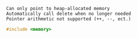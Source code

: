 ```ad-important
Can only point to heap-allocated memory
Automatically call delete when no longer needed
Pointer arithmetic not supported (++, --, ect.)
```

```cpp
#include <memory>
```